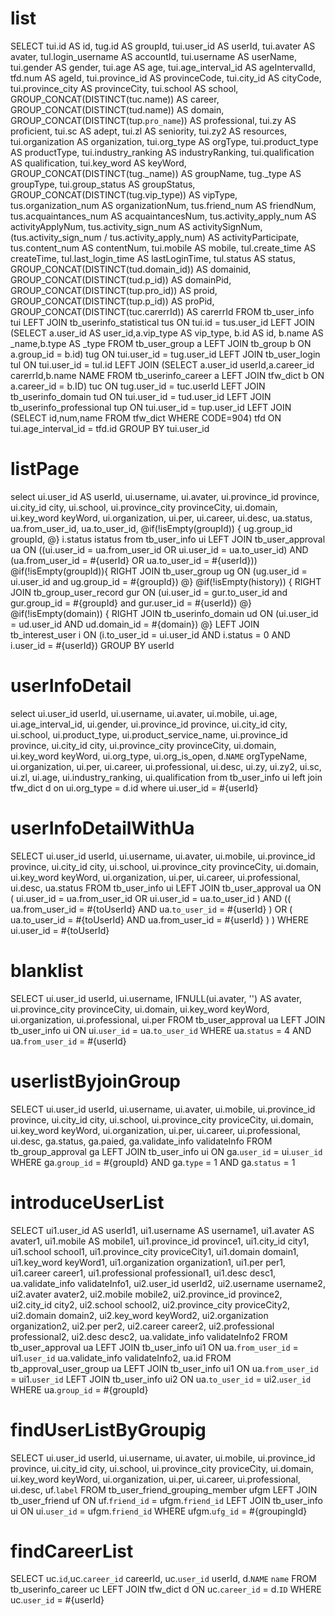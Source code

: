 list
===
SELECT
  tui.id AS id,
  tug.id AS groupId,
  tui.user_id AS userId,
  tui.avater AS avater,
  tul.login_username AS accountId,
  tui.username AS userName,
  tui.gender AS gender,
  tui.age AS age,
  tui.age_interval_id AS ageIntervalId,
  tfd.num AS ageId,
  tui.province_id AS provinceCode,
  tui.city_id AS cityCode,
  tui.province_city AS provinceCity,
  tui.school AS school,
  GROUP_CONCAT(DISTINCT(tuc.name)) AS career,
  GROUP_CONCAT(DISTINCT(tud.name)) AS domain,
  GROUP_CONCAT(DISTINCT(tup.`pro_name`)) AS professional,
  tui.zy AS proficient,
  tui.sc AS adept,
  tui.zl AS seniority,
  tui.zy2 AS resources,
  tui.organization AS organization,
  tui.org_type AS orgType,
  tui.product_type AS productType,
  tui.industry_ranking AS industryRanking,
  tui.qualification AS qualification,
  tui.key_word AS keyWord,
  GROUP_CONCAT(DISTINCT(tug._name)) AS groupName,
  tug._type AS groupType,
  tui.group_status AS groupStatus,
  GROUP_CONCAT(DISTINCT(tug.vip_type)) AS vipType,
  tus.organization_num AS organizationNum,
  tus.friend_num AS friendNum,
  tus.acquaintances_num AS acquaintancesNum,
  tus.activity_apply_num AS activityApplyNum,
  tus.activity_sign_num AS activitySignNum,
  (tus.activity_sign_num / tus.activity_apply_num) AS activityParticipate,
  tus.content_num AS contentNum,
  tui.mobile AS mobile,
  tul.create_time AS createTime,
  tul.last_login_time AS lastLoginTime,
  tul.status AS status,
  GROUP_CONCAT(DISTINCT(tud.domain_id)) AS domainid,
  GROUP_CONCAT(DISTINCT(tud.p_id)) AS domainPid,
  GROUP_CONCAT(DISTINCT(tup.pro_id)) AS proid,
  GROUP_CONCAT(DISTINCT(tup.p_id)) AS proPid,
  GROUP_CONCAT(DISTINCT(tuc.carerrId)) AS carerrId
FROM tb_user_info tui
  LEFT JOIN tb_userinfo_statistical tus ON tui.id = tus.user_id
  LEFT JOIN (SELECT a.user_id AS user_id,a.vip_type AS vip_type, b.id AS id, b.name AS
_name,b.type AS _type FROM tb_user_group a LEFT JOIN tb_group b ON a.group_id = b.id) tug ON
tui.user_id = tug.user_id
  LEFT JOIN tb_user_login tul ON tui.user_id = tul.id
  LEFT JOIN (SELECT a.user_id userId,a.career_id carerrId,b.name NAME FROM tb_userinfo_career a LEFT JOIN tfw_dict b ON a.career_id = b.ID) tuc ON tug.user_id = tuc.userId
  LEFT JOIN tb_userinfo_domain tud ON tui.user_id = tud.user_id
  LEFT JOIN tb_userinfo_professional tup ON tui.user_id = tup.user_id
  LEFT JOIN (SELECT id,num,name FROM tfw_dict WHERE CODE=904) tfd ON tui.age_interval_id =
tfd.id
GROUP BY tui.user_id

listPage
====
select
    ui.user_id AS userId,
    ui.username,
    ui.avater,
    ui.province_id province,
    ui.city_id city,
    ui.school,
    ui.province_city provinceCity,
    ui.domain,
    ui.key_word keyWord,
    ui.organization,
    ui.per,
    ui.career,
    ui.desc,
    ua.status,
    ua.from_user_id,
    ua.to_user_id,
    @if(!isEmpty(groupId)) {
        ug.group_id groupId,
    @}
    i.status istatus
from tb_user_info ui
LEFT JOIN tb_user_approval ua ON ((ui.user_id = ua.from_user_id OR ui.user_id = ua.to_user_id)
AND (ua.from_user_id = #{userId} OR ua.to_user_id = #{userId}))
@if(!isEmpty(groupId)){
    RIGHT JOIN tb_user_group ug ON  (ug.user_id = ui.user_id and ug.group_id = #{groupId})
@}
@if(!isEmpty(history)) {
    RIGHT JOIN tb_group_user_record gur ON (ui.user_id = gur.to_user_id and gur.group_id = #{groupId} and gur.user_id = #{userId})
@}
@if(!isEmpty(domain)) {
    RIGHT JOIN tb_userinfo_domain ud ON (ui.user_id = ud.user_id AND ud.domain_id = #{domain})
@}
LEFT JOIN tb_interest_user i ON (i.to_user_id = ui.user_id AND i.status = 0 AND i.user_id = #{userId})
GROUP BY userId

userInfoDetail
==============
select
    ui.user_id userId,
    ui.username,
    ui.avater,
    ui.mobile,
    ui.age,
    ui.age_interval_id,
    ui.gender,
    ui.province_id province,
    ui.city_id city,
    ui.school,
    ui.product_type,
    ui.product_service_name,
    ui.province_id province,
    ui.city_id city,
    ui.province_city provinceCity,
    ui.domain,
    ui.key_word keyWord,
    ui.org_type,
    ui.org_is_open,
    d.`NAME` orgTypeName,
    ui.organization,
    ui.per,
    ui.career,
    ui.professional,
    ui.desc,
    ui.zy,
    ui.zy2,
    ui.sc,
    ui.zl,
    ui.age,
    ui.industry_ranking,
    ui.qualification
from tb_user_info ui
left join
    tfw_dict d
on
   ui.org_type = d.id
where ui.user_id = #{userId}

userInfoDetailWithUa
==============
SELECT
  ui.user_id userId,
  ui.username,
  ui.avater,
  ui.mobile,
  ui.province_id province,
  ui.city_id city,
  ui.school,
  ui.province_city provinceCity,
  ui.domain,
  ui.key_word keyWord,
  ui.organization,
  ui.per,
  ui.career,
  ui.professional,
  ui.desc,
  ua.status
FROM
  tb_user_info ui
  LEFT JOIN tb_user_approval ua
    ON (
      ui.user_id = ua.from_user_id
      OR ui.user_id = ua.to_user_id
    )
    AND ((
      ua.from_user_id = #{toUserId}
      AND ua.`to_user_id` = #{userId}
    )
    OR (
      ua.to_user_id = #{toUserId}
      AND ua.from_user_id = #{userId}
    ) )
    WHERE ui.user_id = #{toUserId}

blanklist
====================
SELECT
  ui.user_id userId,
  ui.username,
  IFNULL(ui.avater, '') AS avater,
  ui.province_city provinceCity,
  ui.domain,
  ui.key_word keyWord,
  ui.organization,
  ui.professional,
  ui.per
FROM
  tb_user_approval ua
  LEFT JOIN tb_user_info ui
    ON ui.`user_id` = ua.`to_user_id`
    WHERE ua.`status` = 4 AND ua.`from_user_id` = #{userId}

userlistByjoinGroup
==============================================
SELECT
  ui.user_id userId,
  ui.username,
  ui.avater,
  ui.mobile,
  ui.province_id province,
  ui.city_id city,
  ui.school,
  ui.province_city proviceCity,
  ui.domain,
  ui.key_word keyWord,
  ui.organization,
  ui.per,
  ui.career,
  ui.professional,
  ui.desc,
  ga.status,
  ga.paied,
  ga.validate_info validateInfo
FROM
  tb_group_approval ga
LEFT JOIN
  tb_user_info ui
ON
  ga.`user_id` = ui.`user_id`
WHERE ga.`group_id` = #{groupId}
  AND ga.`type` = 1 AND ga.`status` = 1

introduceUserList
=================
SELECT
  ui1.user_id AS userId1,
  ui1.username AS username1,
  ui1.avater AS avater1,
  ui1.mobile AS mobile1,
  ui1.province_id province1,
  ui1.city_id city1,
  ui1.school school1,
  ui1.province_city proviceCity1,
  ui1.domain domain1,
  ui1.key_word keyWord1,
  ui1.organization organization1,
  ui1.per per1,
  ui1.career career1,
  ui1.professional professional1,
  ui1.desc desc1,
  ua.validate_info validateInfo1,
  ui2.user_id userId2,
  ui2.username username2,
  ui2.avater avater2,
  ui2.mobile mobile2,
  ui2.province_id province2,
  ui2.city_id city2,
  ui2.school school2,
  ui2.province_city proviceCity2,
  ui2.domain domain2,
  ui2.key_word keyWord2,
  ui2.organization organization2,
  ui2.per per2,
  ui2.career career2,
  ui2.professional professional2,
  ui2.desc desc2,
  ua.validate_info validateInfo2
FROM tb_user_approval ua
LEFT JOIN
tb_user_info ui1
ON
  ua.`from_user_id` = ui1.`user_id`
  ua.validate_info validateInfo2,
  ua.id
FROM tb_approval_user_group ua 
LEFT JOIN 
tb_user_info ui1 
ON 
ua.`from_user_id` = ui1.`user_id`
LEFT JOIN
tb_user_info ui2
ON
ua.`to_user_id` = ui2.`user_id`
WHERE ua.`group_id` = #{groupId}

findUserListByGroupig
=====================
SELECT
  ui.user_id userId,
  ui.username,
  ui.avater,
  ui.mobile,
  ui.province_id province,
  ui.city_id city,
  ui.school,
  ui.province_city proviceCity,
  ui.domain,
  ui.key_word keyWord,
  ui.organization,
  ui.per,
  ui.career,
  ui.professional,
  ui.desc,
  uf.`label`
FROM tb_user_friend_grouping_member ufgm
LEFT JOIN tb_user_friend uf
ON uf.`friend_id` = ufgm.`friend_id`
LEFT JOIN tb_user_info ui
ON ui.`user_id` = ufgm.`friend_id`
WHERE ufgm.`ufg_id` = #{groupingId}

findCareerList
==============
SELECT
uc.`id`,uc.`career_id` careerId, uc.`user_id` userId, d.`NAME` `name`
FROM tb_userinfo_career uc
LEFT JOIN tfw_dict d ON uc.`career_id` = d.`ID`
WHERE uc.`user_id` = #{userId}